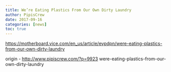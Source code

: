 ```yaml
---
title: We’re Eating Plastics From Our Own Dirty Laundry
author: PipisCrew
date: 2017-09-16
categories: [news]
toc: true
---
```


https://motherboard.vice.com/en_us/article/evpdpn/were-eating-plastics-from-our-own-dirty-laundry

origin - http://www.pipiscrew.com/?p=9923 were-eating-plastics-from-our-own-dirty-laundry
